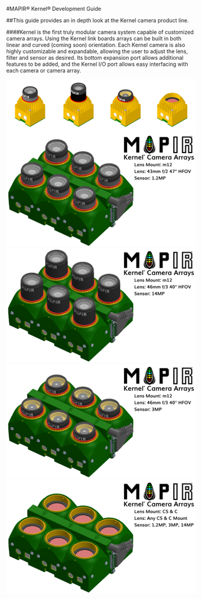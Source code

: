 #MAPIR&reg; Kernel&reg; Development Guide

##This guide provides an in depth look at the Kernel camera product line.

####Kernel is the first truly modular camera system capable of customized camera arrays. Using the Kernel link boards arrays can be built in both linear and curved (coming soon) orientation. Each Kernel camera is also highly customizable and expandable, allowing the user to adjust the lens, filter and sensor as desired. Its bottom expansion port allows additional features to be added, and the Kernel I/O port allows easy interfacing with each camera or camera array.

![](/assets/k_comp.png)
![](/assets/array_6_1mp.png)
![](/assets/array_6_14mp.png)
![](/assets/array_6_3mp.jpg)
![](/assets/array_6_cs.png)